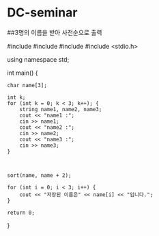 # DC-seminar

##3명의 이름을 받아 사전순으로 출력

#include <iostream>
#include <string>
#include <algorithm>
#include <stdio.h>

using namespace std;

int main()
{

	char name[3]; 
		
	int k;
	for (int k = 0; k < 3; k++); {
		string name1, name2, name3;
		cout << "name1 :";
		cin >> name1;
		cout << "name2 :";
		cin >> name2;
		cout << "name3 :";
		cin >> name3;
	}
	
	

	sort(name, name + 2);

	for (int i = 0; i < 3; i++) {
		cout << "저장된 이름은" << name[i] << "입니다.";
	}

	return 0;


}
